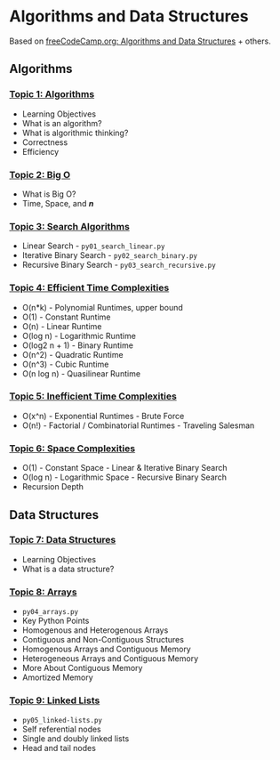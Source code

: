 # Algorithms and Data Structures

Based on [freeCodeCamp.org: Algorithms and Data Structures](https://youtu.be/8hly31xKli0) + others. 


## Algorithms

### [Topic 1: Algorithms](topic-01_algorithms.md)

* Learning Objectives
* What is an algorithm?
* What is algorithmic thinking?
* Correctness
* Efficiency

### [Topic 2: Big O](topic-02_big-o.md)

* What is Big O?
* Time, Space, and ***n***

### [Topic 3: Search Algorithms](topic-03_search-algorithms.md)

* Linear Search - `py01_search_linear.py`
* Iterative Binary Search - `py02_search_binary.py`
* Recursive Binary Search - `py03_search_recursive.py`

### [Topic 4: Efficient Time Complexities](topic-04_time-complexities-efficient.md)

* O(n*k) - Polynomial Runtimes, upper bound
* O(1) - Constant Runtime
* O(n) - Linear Runtime
* O(log n) - Logarithmic Runtime
* O(log2 n + 1) - Binary Runtime
* O(n^2) - Quadratic Runtime
* O(n^3) - Cubic Runtime
* O(n log n) - Quasilinear Runtime

### [Topic 5: Inefficient Time Complexities](topic-05_time-complexities-inefficient.md)

* O(x^n) - Exponential Runtimes - Brute Force
* O(n!) - Factorial / Combinatorial Runtimes - Traveling Salesman

### [Topic 6: Space Complexities](topic-06_space-complexities.md)

* O(1) - Constant Space - Linear & Iterative Binary Search
* O(log n) - Logarithmic Space - Recursive Binary Search
* Recursion Depth


## Data Structures

### [Topic 7: Data Structures](topic-07_data-structures.md)

* Learning Objectives
* What is a data structure? 

### [Topic 8: Arrays](topic-08_arrays.md)

* `py04_arrays.py`
* Key Python Points
* Homogenous and Heterogenous Arrays
* Contiguous and Non-Contiguous Structures
* Homogenous Arrays and Contiguous Memory
* Heterogeneous Arrays and Contiguous Memory
* More About Contiguous Memory
* Amortized Memory

### [Topic 9: Linked Lists](topic-09_linked-lists.md)

* `py05_linked-lists.py`
* Self referential nodes
* Single and doubly linked lists
* Head and tail nodes

